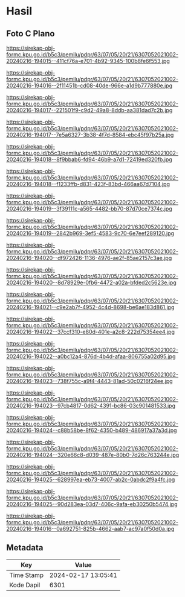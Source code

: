 # Hasil

## Foto C Plano

https://sirekap-obj-formc.kpu.go.id/b5c3/pemilu/pdpr/63/07/05/20/21/6307052021002-20240216-194015--411cf76a-e701-4b92-9345-100b8fe6f553.jpg

https://sirekap-obj-formc.kpu.go.id/b5c3/pemilu/pdpr/63/07/05/20/21/6307052021002-20240216-194016--2f11451b-cd08-40de-966e-a1d9b777880e.jpg

https://sirekap-obj-formc.kpu.go.id/b5c3/pemilu/pdpr/63/07/05/20/21/6307052021002-20240216-194017--221501f9-c9d2-49a8-8ddb-aa381dad7c2b.jpg

https://sirekap-obj-formc.kpu.go.id/b5c3/pemilu/pdpr/63/07/05/20/21/6307052021002-20240216-194017--7e5a6327-3b38-4f7d-8584-ebc45f97b25a.jpg

https://sirekap-obj-formc.kpu.go.id/b5c3/pemilu/pdpr/63/07/05/20/21/6307052021002-20240216-194018--8f9bbab6-fd94-46b9-a7d1-72419ed320fb.jpg

https://sirekap-obj-formc.kpu.go.id/b5c3/pemilu/pdpr/63/07/05/20/21/6307052021002-20240216-194018--f1233ffb-d831-423f-83bd-466aa67d7104.jpg

https://sirekap-obj-formc.kpu.go.id/b5c3/pemilu/pdpr/63/07/05/20/21/6307052021002-20240216-194019--3f39111c-a565-4482-bb70-87d70ce7374c.jpg

https://sirekap-obj-formc.kpu.go.id/b5c3/pemilu/pdpr/63/07/05/20/21/6307052021002-20240216-194019--2842b969-3ef5-4583-9c70-6e7eef289120.jpg

https://sirekap-obj-formc.kpu.go.id/b5c3/pemilu/pdpr/63/07/05/20/21/6307052021002-20240216-194020--df972426-1136-4976-ae2f-85ae2157c3ae.jpg

https://sirekap-obj-formc.kpu.go.id/b5c3/pemilu/pdpr/63/07/05/20/21/6307052021002-20240216-194020--8d78929e-0fb6-4472-a02a-bfded2c5623e.jpg

https://sirekap-obj-formc.kpu.go.id/b5c3/pemilu/pdpr/63/07/05/20/21/6307052021002-20240216-194021--c9e2ab7f-4952-4c4d-8698-be6ae183d861.jpg

https://sirekap-obj-formc.kpu.go.id/b5c3/pemilu/pdpr/63/07/05/20/21/6307052021002-20240216-194022--37ccf310-e80d-401e-a2c8-222d75354ee4.jpg

https://sirekap-obj-formc.kpu.go.id/b5c3/pemilu/pdpr/63/07/05/20/21/6307052021002-20240216-194022--a0bc12a4-876d-4b4d-afaa-806755a02d95.jpg

https://sirekap-obj-formc.kpu.go.id/b5c3/pemilu/pdpr/63/07/05/20/21/6307052021002-20240216-194023--738f755c-a9f4-4443-81ad-50c0216f24ee.jpg

https://sirekap-obj-formc.kpu.go.id/b5c3/pemilu/pdpr/63/07/05/20/21/6307052021002-20240216-194023--97cb4817-0d62-4391-bc86-03c901481533.jpg

https://sirekap-obj-formc.kpu.go.id/b5c3/pemilu/pdpr/63/07/05/20/21/6307052021002-20240216-194024--c88b58be-8f62-4350-b489-486917a37a3d.jpg

https://sirekap-obj-formc.kpu.go.id/b5c3/pemilu/pdpr/63/07/05/20/21/6307052021002-20240216-194024--320e66c8-d039-487e-80b0-7d26c763244e.jpg

https://sirekap-obj-formc.kpu.go.id/b5c3/pemilu/pdpr/63/07/05/20/21/6307052021002-20240216-194025--628997ea-eb73-4007-ab2c-0abdc2f9a4fc.jpg

https://sirekap-obj-formc.kpu.go.id/b5c3/pemilu/pdpr/63/07/05/20/21/6307052021002-20240216-194025--90d283ea-03d7-406c-9afa-eb30250b5474.jpg

https://sirekap-obj-formc.kpu.go.id/b5c3/pemilu/pdpr/63/07/05/20/21/6307052021002-20240216-194016--0a692751-825b-4662-aab7-ac97a0f50d0a.jpg


## Metadata

| Key        | Value               |
| ---------- | ------------------- |
| Time Stamp | 2024-02-17 13:05:41 |
| Kode Dapil | 6301                |



